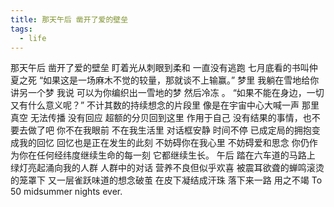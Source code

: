 ```yaml
---
title: 那天午后 凿开了爱的壁垒 
tags:
  - life
---
```



那天午后 凿开了爱的壁垒 
盯着光从刺眼到柔和 一直没有逃跑
七月底看的书叫仲夏之死
“如果这是一场麻木不觉的较量，那就谈不上输赢。”
梦里 我躺在雪地给你讲另一个梦
我说 可以为你编织出一雪地的梦 然后冷冻 。
“如果不能在身边，一切又有什么意义呢？”
不计其数的持续想念的片段里 
像是在宇宙中心大喊一声
那里真空 无法传播 
没有回应 超额的分贝回到这里 作用于自己 
没有结果的事情，也不要去做了吧
你不在我眼前 不在我生活里 
对话框安静 时间不停 
已成定局的拥抱变成我的回忆 
回忆也是正在发生的此刻 
不妨碍你在我心里 不妨碍爱和思念 
你仍作为你在任何经纬度继续生命的每一刻 
它都继续生长。
午后 踏在六车道的马路上
绿灯亮起涌向我的人群
人群中的对话 营养不良但似乎欢喜 
被震耳欲聋的蝉鸣滚烫的笼罩下 
又一层雀跃味道的想念破茧 
在皮下凝结成汗珠 落下来一路 用之不竭
To 50 midsummer nights ever.